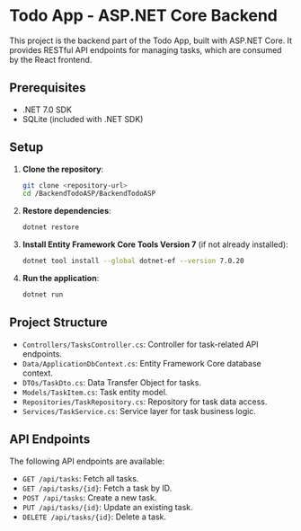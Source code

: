 # Todo App - ASP.NET Core Backend

This project is the backend part of the Todo App, built with ASP.NET Core. It provides RESTful API endpoints for managing tasks, which are consumed by the React frontend.

## Prerequisites

- .NET 7.0 SDK
- SQLite (included with .NET SDK)

## Setup

1. **Clone the repository**:

    ```bash
    git clone <repository-url>
    cd /BackendTodoASP/BackendTodoASP
    ```

2. **Restore dependencies**:

    ```bash
    dotnet restore
    ```

3. **Install Entity Framework Core Tools Version 7** (if not already installed):

    ```bash
    dotnet tool install --global dotnet-ef --version 7.0.20
    ```

4. **Run the application**:

    ```bash
    dotnet run
    ```


## Project Structure

- `Controllers/TasksController.cs`: Controller for task-related API endpoints.
- `Data/ApplicationDbContext.cs`: Entity Framework Core database context.
- `DTOs/TaskDto.cs`: Data Transfer Object for tasks.
- `Models/TaskItem.cs`: Task entity model.
- `Repositories/TaskRepository.cs`: Repository for task data access.
- `Services/TaskService.cs`: Service layer for task business logic.

## API Endpoints

The following API endpoints are available:

- `GET /api/tasks`: Fetch all tasks.
- `GET /api/tasks/{id}`: Fetch a task by ID.
- `POST /api/tasks`: Create a new task.
- `PUT /api/tasks/{id}`: Update an existing task.
- `DELETE /api/tasks/{id}`: Delete a task.

